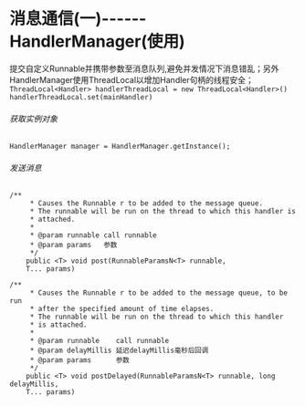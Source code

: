 # 消息通信(一)------HandlerManager(使用)
提交自定义Runnable并携带参数至消息队列,避免并发情况下消息错乱；另外HandlerManager使用ThreadLocal以增加Handler句柄的线程安全；
`ThreadLocal<Handler> handlerThreadLocal = new ThreadLocal<Handler>()`
`handlerThreadLocal.set(mainHandler)`
###### 获取实例对象
```
HandlerManager manager = HandlerManager.getInstance();
```
###### 发送消息
```
/**
     * Causes the Runnable r to be added to the message queue.
     * The runnable will be run on the thread to which this handler is
     * attached.
     *
     * @param runnable call runnable
     * @param params   参数
     */
    public <T> void post(RunnableParamsN<T> runnable,
    T... params)
```
```
/**
     * Causes the Runnable r to be added to the message queue, to be run
     * after the specified amount of time elapses.
     * The runnable will be run on the thread to which this handler
     * is attached.
     *
     * @param runnable    call runnable
     * @param delayMillis 延迟delayMillis毫秒后回调
     * @param params      参数
     */
    public <T> void postDelayed(RunnableParamsN<T> runnable, long delayMillis, 
    T... params)
```